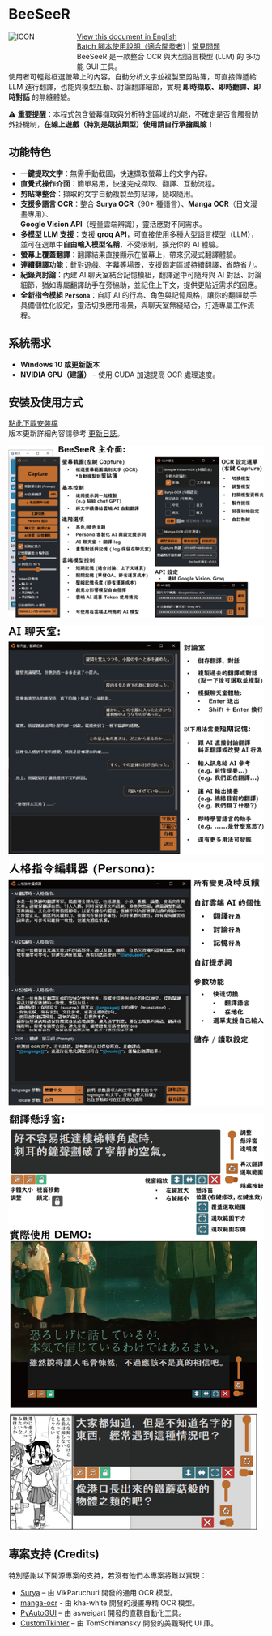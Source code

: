 # BeeSeeR
<img align="left" src="./icon/logo_dark.ico" alt="ICON" width="120" style="margin-right: 15px; margin-bottom: 50px;">  

[View this document in English](./README_en.md)  
[Batch 腳本使用說明（適合開發者)](./use_batch_file.md)  |  [常見問題](./faq/FAQ.md)  
BeeSeeR 是一款整合 OCR 與大型語言模型 (LLM) 的 多功能 GUI 工具。  
使用者可輕鬆框選螢幕上的內容，自動分析文字並複製至剪貼簿，可直接傳遞給 LLM 進行翻譯，也能與模型互動、討論翻譯細節，實現 **即時擷取、即時翻譯、即時對話** 的無縫體驗。

⚠️ **重要提醒**：本程式包含螢幕擷取與分析特定區域的功能，不確定是否會觸發防外掛機制，**在線上遊戲（特別是競技類型）使用請自行承擔風險！**

## 功能特色

- **一鍵提取文字**：無需手動截圖，快速擷取螢幕上的文字內容。
- **直覺式操作介面**：簡單易用，快速完成擷取、翻譯、互動流程。
- **剪貼簿整合**：擷取的文字自動複製至剪貼簿，隨取隨用。
- **支援多語言 OCR**：整合 **Surya OCR**（90+ 種語言）、**Manga OCR**（日文漫畫專用）、  
  **Google Vision API**（輕量雲端辨識），靈活應對不同需求。
- **多模型 LLM 支援**：支援 **groq API**，可直接使用多種大型語言模型（LLM），  
  並可在選單中**自由輸入模型名稱**，不受限制，擴充你的 AI 體驗。
- **螢幕上覆蓋翻譯**：翻譯結果直接顯示在螢幕上，帶來沉浸式翻譯體驗。
- **連續翻譯功能**：針對遊戲、字幕等場景，支援固定區域持續翻譯，省時省力。
- **紀錄與討論**：內建 AI 聊天室結合記憶模組，翻譯途中可隨時與 AI 對話、討論細節，猶如專屬翻譯助手在旁協助，並記住上下文，提供更貼近需求的回應。
- **全新指令模組 `Persona`**：自訂 AI 的行為、角色與記憶風格，讓你的翻譯助手具備個性化設定，靈活切換應用場景，與聊天室無縫結合，打造專屬工作流程。

## 系統需求
- **Windows 10 或更新版本**
- **NVIDIA GPU（建議）** – 使用 CUDA 加速提高 OCR 處理速度。

## 安裝及使用方式
[點此下載安裝檔](https://github.com/KuoCT/BeeSeeR/releases/download/v3.0.2/BeeSeeR_302_installer.exe)  
版本更新詳細內容請參考 [更新日誌](./update_log.md)。

![demo_1](./demo/demo_1.png)

![demo_2](./demo/demo_2.png)

![demo_3](./demo/demo_3.png)

![demo_4](./demo/demo_4.png)

## 專案支持 (Credits)
特別感謝以下開源專案的支持，若沒有他們本專案將難以實現：
- [Surya](https://github.com/VikParuchuri/surya) – 由 VikParuchuri 開發的通用 OCR 模型。
- [manga-ocr](https://github.com/kha-white/manga-ocr) - 由 kha-white 開發的漫畫專精 OCR 模型。
- [PyAutoGUI](https://github.com/asweigart/pyautogui) – 由 asweigart 開發的直觀自動化工具。
- [CustomTkinter](https://github.com/TomSchimansky/CustomTkinter) – 由 TomSchimansky 開發的美觀現代 UI 庫。
